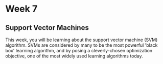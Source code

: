 # Week 7
## Support Vector Machines
This week, you will be learning about the support vector machine (SVM) algorithm. SVMs are considered by many to be the most powerful 'black box' learning algorithm, and by posing a cleverly-chosen optimization objective, one of the most widely used learning algorithms today.
